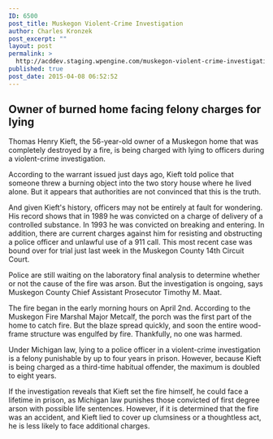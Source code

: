 ```yaml
---
ID: 6500
post_title: Muskegon Violent-Crime Investigation
author: Charles Kronzek
post_excerpt: ""
layout: post
permalink: >
  http://acddev.staging.wpengine.com/muskegon-violent-crime-investigation.html
published: true
post_date: 2015-04-08 06:52:52
---
```

<h2><b>Owner of burned home facing felony charges for lying</b></h2>
Thomas Henry Kieft, the 56-year-old owner of a Muskegon home that was completely destroyed by a fire, is being charged with lying to officers during a violent-crime investigation.<!--more-->

According to the warrant issued just days ago, Kieft told police that someone threw a burning object into the two story house where he lived alone. But it appears that authorities are not convinced that this is the truth.

And given Kieft's history, officers may not be entirely at fault for wondering. His record shows that in 1989 he was convicted on a charge of delivery of a controlled substance. In 1993 he was convicted on breaking and entering. In addition, there are current charges against him for resisting and obstructing a police officer and unlawful use of a 911 call. This most recent case was bound over for trial just last week in the Muskegon County 14th Circuit Court.

Police are still waiting on the laboratory final analysis to determine whether or not the cause of the fire was arson. But the investigation is ongoing, says Muskegon County Chief Assistant Prosecutor Timothy M. Maat.

The fire began in the early morning hours on April 2nd. According to the Muskegon Fire Marshal Major Metcalf, the porch was the first part of the home to catch fire. But the blaze spread quickly, and soon the entire wood-frame structure was engulfed by fire. Thankfully, no one was harmed.

Under Michigan law, lying to a police officer in a violent-crime investigation is a felony punishable by up to four years in prison. However, because Kieft is being charged as a third-time habitual offender, the maximum is doubled to eight years.

If the investigation reveals that Kieft set the fire himself, he could face a lifetime in prison, as Michigan law punishes those convicted of first degree arson with possible life sentences. However, if it is determined that the fire was an accident, and Kieft lied to cover up clumsiness or a thoughtless act, he is less likely to face additional charges.